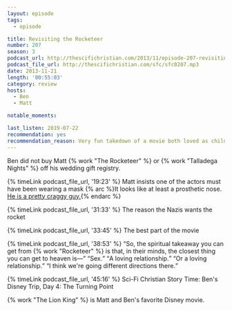 ```yaml
---
layout: episode
tags:
  - episode

title: Revisiting the Rocketeer
number: 207
season: 3
podcast_url: http://thescifichristian.com/2013/11/episode-207-revisiting-the-rocketeer/
podcast_file_url: http://thescifichristian.com/sfc/sfc0207.mp3
date: 2013-11-21
length: '00:55:03'
category: review
hosts:
  - Ben
  - Matt

notable_moments:

last_listen: 2019-07-22
recommendation: yes
recommendation_reason: Very fun takedown of a movie both loved as children
---
```

Ben did not buy Matt {% work "The Rocketeer" %} or {% work "Talladega Nights" %} off his wedding gift registry. 

{% timeLink podcast_file_url, '19:23' %} Matt insists one of the actors must have been wearing a mask {% arc %}It looks like at least a prosthetic nose. <a href="https://www.imdb.com/name/nm0864096/">He is a pretty craggy guy.</a>{% endarc %} 

{% timeLink podcast_file_url, '31:33' %} The reason the Nazis wants the rocket 

{% timeLink podcast_file_url, '33:45' %} The best part of the movie

<div class="quote">
  {% timeLink podcast_file_url, '38:53' %}
  <q class="matt">So, the spiritual takeaway you can get from {% work "Rocketeer" %} is that, in their minds, the closest thing you can get to heaven is—</q>
  <q class="ben">Sex.</q>
  <q class="matt">A loving relationship.</q>
  <q class="ben">Or a loving relationship.</q>
  <q class="matt">I think we're going different directions there.</q>
</div>

{% timeLink podcast_file_url, '45:16' %} Sci-Fi Christian Story Time: Ben's Disney Trip, Day 4: The Turning Point

{% work "The Lion King" %} is Matt and Ben's favorite Disney movie. 